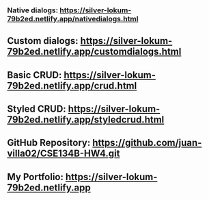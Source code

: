 
### Native dialogs: https://silver-lokum-79b2ed.netlify.app/nativedialogs.html

## Custom dialogs: https://silver-lokum-79b2ed.netlify.app/customdialogs.html

## Basic CRUD: https://silver-lokum-79b2ed.netlify.app/crud.html

## Styled CRUD: https://silver-lokum-79b2ed.netlify.app/styledcrud.html 

## GitHub Repository: https://github.com/juan-villa02/CSE134B-HW4.git

## My Portfolio: https://silver-lokum-79b2ed.netlify.app




